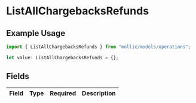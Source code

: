 # ListAllChargebacksRefunds

## Example Usage

```typescript
import { ListAllChargebacksRefunds } from "mollie/models/operations";

let value: ListAllChargebacksRefunds = {};
```

## Fields

| Field       | Type        | Required    | Description |
| ----------- | ----------- | ----------- | ----------- |